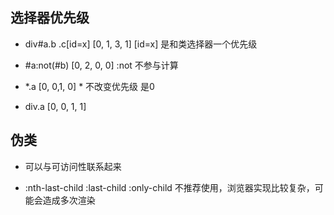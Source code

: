 ## 选择器优先级

- div#a.b .c[id=x]     [0, 1, 3, 1]   [id=x] 是和类选择器一个优先级
- #a:not(#b)       [0, 2, 0, 0] :not 不参与计算
- *.a          [0, 0,1, 0]     * 不改变优先级 是0

- div.a      [0, 0, 1, 1]

## 伪类

- 可以与可访问性联系起来

- :nth-last-child :last-child :only-child 不推荐使用，浏览器实现比较复杂，可能会造成多次渲染

